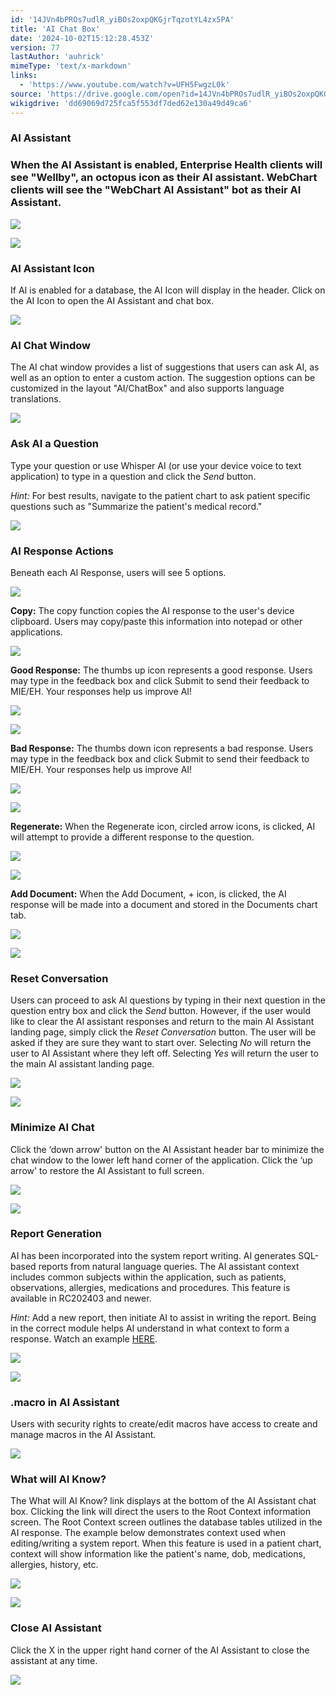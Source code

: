 ```yaml
---
id: '14JVn4bPROs7udlR_yiBOs2oxpQKGjrTqzotYL4zx5PA'
title: 'AI Chat Box'
date: '2024-10-02T15:12:28.453Z'
version: 77
lastAuthor: 'auhrick'
mimeType: 'text/x-markdown'
links:
  - 'https://www.youtube.com/watch?v=UFH5FwgzL0k'
source: 'https://drive.google.com/open?id=14JVn4bPROs7udlR_yiBOs2oxpQKGjrTqzotYL4zx5PA'
wikigdrive: 'dd69069d725fca5f553df7ded62e130a49d49ca6'
---
```

### AI Assistant

### When the AI Assistant is enabled, Enterprise Health clients will see "Wellby", an octopus icon as their AI assistant. WebChart clients will see the "WebChart AI Assistant" bot as their AI Assistant.

![](../ai-chat-box.assets/4a592aa2b27faafc5cc0b71419707283.png)

![](../ai-chat-box.assets/4c91b23b8ae8307ae3e47959ffaceddf.png)

### AI Assistant Icon

If AI is enabled for a database, the AI Icon will display in the header. Click on the AI Icon to open the AI Assistant and chat box.

![](../ai-chat-box.assets/0e350231586c47faf8f2bf2324a34811.png)

### AI Chat Window

The AI chat window provides a list of suggestions that users can ask AI, as well as an option to enter a custom action. The suggestion options can be customized in the layout "AI/ChatBox" and also supports language translations.

![](../ai-chat-box.assets/78b92ad60f2e8602ff6347cb4b175e94.png)

### Ask AI a Question

Type your question or use Whisper AI (or use your device voice to text application) to type in a question and click the *Send* button.

*Hint:* For best results, navigate to the patient chart to ask patient specific questions such as "Summarize the patient's medical record."

![](../ai-chat-box.assets/7fba7a9967539163d32d67809d49e757.png)

### AI Response Actions

Beneath each AI Response, users will see 5 options.

![](../ai-chat-box.assets/e8cd1a40c0b2e453d34264c43813db55.png)

**Copy:** The copy function copies the AI response to the user's device clipboard. Users may copy/paste this information into notepad or other applications.

![](../ai-chat-box.assets/e572239ee7e4973b3d4a5fe7188161e2.png)

**Good Response:** The thumbs up icon represents a good response. Users may type in the feedback box and click Submit to send their feedback to MIE/EH. Your responses help us improve AI!

![](../ai-chat-box.assets/135cde57d9f3f5b6df24c813886240d5.png)

![](../ai-chat-box.assets/e95d17e73c00e1d3d0fa58909bf03949.png)

**Bad Response:** The thumbs down icon represents a bad response. Users may type in the feedback box and click Submit to send their feedback to MIE/EH. Your responses help us improve AI!

![](../ai-chat-box.assets/6843eae04a66ddb7dea2dfd854061d94.png)

![](../ai-chat-box.assets/bc75496847f383d54c31616cb9fda092.png)

**Regenerate:** When the Regenerate icon, circled arrow icons, is clicked, AI will attempt to provide a different response to the question.

![](../ai-chat-box.assets/8be594f6a1061d76b42e2534aaa8f86e.png)

![](../ai-chat-box.assets/181e9c48ed57e8be91bc3d6698c7dacb.png)

**Add Document:** When the Add Document, + icon, is clicked, the AI response will be made into a document and stored in the Documents chart tab.

![](../ai-chat-box.assets/1462c61b518c24f3d8f98165f01c4e8b.png)

![](../ai-chat-box.assets/a06070c92e77ce3b5f3e6693fd89c593.png)

### Reset Conversation

Users can proceed to ask AI questions by typing in their next question in the question entry box and click the *Send* button. However, if the user would like to clear the AI assistant responses and return to the main AI Assistant landing page, simply click the *Reset Conversation* button. The user will be asked if they are sure they want to start over. Selecting *No* will return the user to AI Assistant where they left off. Selecting *Yes* will return the user to the main AI assistant landing page.

![](../ai-chat-box.assets/dda98544b0c7b0d444c2ba04223aa4a0.png)

![](../ai-chat-box.assets/8d25cfc2b8e24d66026f1819593e760f.png)

### Minimize AI Chat

Click the ‘down arrow' button on the AI Assistant header bar to minimize the chat window to the lower left hand corner of the application. Click the ‘up arrow' to restore the AI Assistant to full screen.

![](../ai-chat-box.assets/d7ddffd63c6b556c0d2ad62886b35daa.png)

![](../ai-chat-box.assets/e8cf9f62cb469e79de4dc30ccf2bdc22.png)

### Report Generation

AI has been incorporated into the system report writing. AI generates SQL-based reports from natural language queries. The AI assistant context includes common subjects within the application, such as patients, observations, allergies, medications and procedures. This feature is available in RC202403 and newer.

*Hint:* Add a new report, then initiate AI to assist in writing the report. Being in the correct module helps AI understand in what context to form a response. Watch an example [HERE](https://youtube.be/UFH5FwgzL0k).

![](../ai-chat-box.assets/f3ef7b35bc3d646d41552a34a589afa0.png)

![](../ai-chat-box.assets/9edbdda93d30d44bb45ebe0d9d23d2c6.png)

### .macro in AI Assistant

Users with security rights to create/edit macros have access to create and manage macros in the AI Assistant.

![](../ai-chat-box.assets/b84822dc5c06790106793f63cac65312.png)

### What will AI Know?

The What will AI Know? link displays at the bottom of the AI Assistant chat box. Clicking the link will direct the users to the Root Context information screen. The Root Context screen outlines the database tables utilized in the AI response. The example below demonstrates context used when editing/writing a system report. When this feature is used in a patient chart, context will show information like the patient's name, dob, medications, allergies, history, etc.

![](../ai-chat-box.assets/9bbc02eaecd20b5c6b7b753b983fddc1.png)

![](../ai-chat-box.assets/946beda48f1487c685685d050b3b591e.png)

### Close AI Assistant

Click the X in the upper right hand corner of the AI Assistant to close the assistant at any time.

![](../ai-chat-box.assets/6265974ef1658d024be94965995a7860.png)
